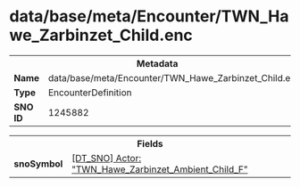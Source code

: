 <h1>data/base/meta/Encounter/TWN_Hawe_Zarbinzet_Child.enc</h1><table><tr><th colspan="100%">Metadata</th></tr><tr><td><b>Name</b></td><td>data/base/meta/Encounter/TWN_Hawe_Zarbinzet_Child.enc</td></tr><tr><td><b>Type</b></td><td>EncounterDefinition</td></tr><tr><td><b>SNO ID</b></td><td>1245882</td></tr></table>

<table><tr><th colspan="100%">Fields</th></tr><tr><td><b>snoSymbol</b></td><td><a href="..\Actor\TWN_Hawe_Zarbinzet_Ambient_Child_F.acr.md">[DT_SNO] Actor: "TWN_Hawe_Zarbinzet_Ambient_Child_F"</a></td></tr></table>

